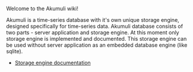 Welcome to the Akumuli wiki!

Akumuli is a time-series database with it's own unique storage engine, designed specifically for time-series data. Akumuli database consists of two parts - server application and storage engine. At this moment only storage engine is implemented and documented. This storage engine can be used without server application as an embedded database engine (like sqlite).

* [Storage engine documentation](libakumuli-documentation-index)